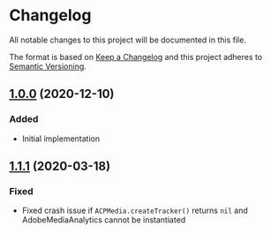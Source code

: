 # Changelog
All notable changes to this project will be documented in this file.

The format is based on [Keep a Changelog](http://keepachangelog.com/)
and this project adheres to [Semantic Versioning](http://semver.org/).

## [1.0.0] (2020-12-10)

### Added
- Initial implementation

## [1.1.1] (2020-03-18)

### Fixed
- Fixed crash issue if `ACPMedia.createTracker()` returns `nil` and AdobeMediaAnalytics cannot be instantiated

[1.0.0]: https://github.com/bitmovin/bitmovin-player-ios-analytics-adobe/releases/tag/1.0.0
[1.1.1]: https://github.com/bitmovin/bitmovin-player-ios-analytics-adobe/releases/tag/1.1.1

